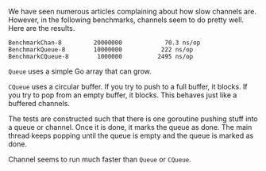 We have seen numerous articles complaining about how slow channels are. However,
in the following benchmarks, channels seem to do pretty well. Here are the
results.

```
BenchmarkChan-8     	20000000	        70.3 ns/op
BenchmarkQueue-8    	10000000	       222 ns/op
BenchmarkCQueue-8   	 1000000	      2495 ns/op
```

`Queue` uses a simple Go array that can grow.

`CQueue` uses a circular buffer. If you try to push to a full buffer, it blocks. If
you try to pop from an empty buffer, it blocks. This behaves just like a buffered
channels.

The tests are constructed such that there is one goroutine pushing stuff into a
queue or channel. Once it is done, it marks the queue as done. The main thread
keeps popping until the queue is empty and the queue is marked as done.

Channel seems to run much faster than `Queue` or `CQueue`.